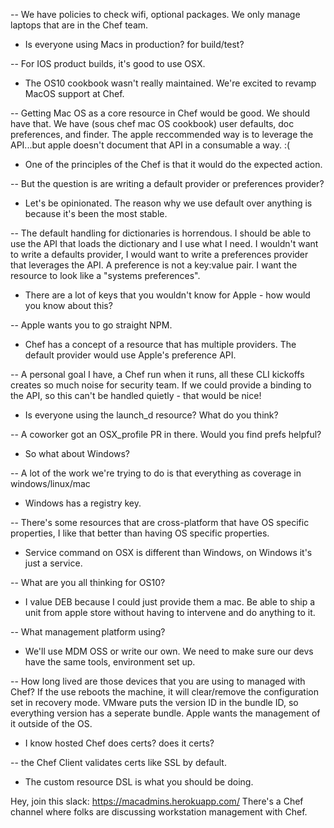 -- We have policies to check wifi, optional packages. We only manage laptops that are in the Chef team.

- Is everyone using Macs in production? for build/test?

-- For IOS product builds, it's good to use OSX. 

- The OS10 cookbook wasn't really maintained. We're excited to revamp MacOS support at Chef. 

-- Getting Mac OS as a core resource in Chef would be good. We should have that. We have (sous chef mac OS cookbook) user defaults, doc preferences, and finder. The apple reccommended way is to leverage the API...but apple doesn't document that API in a consumable a way. :(

- One of the principles of the Chef is that it would do the expected action. 

-- But the question is are writing a default provider or preferences provider?

- Let's be opinionated.  The reason why we use default over anything is because it's been the most stable.

-- The default handling for dictionaries is horrendous. I should be able to use the API that loads the dictionary and I use what I need. I wouldn't want to write a defaults provider, I would want to write a preferences provider that leverages the API. A preference is not a key:value pair. I want the resource to look like a "systems preferences".

- There are a lot of keys that you wouldn't know for Apple - how would you know about this?

-- Apple wants you to go straight NPM.

- Chef has a concept of a resource that has multiple providers. The default provider would use Apple's preference API.

-- A personal goal I have, a Chef run when it runs, all these CLI kickoffs creates so much noise for security team. If we could provide a binding to the API, so this can't be handled quietly - that would be nice!

- Is everyone using the launch_d resource? What do you think?

-- A coworker got an OSX_profile PR in there. Would you find prefs helpful?

- So what about Windows?

-- A lot of the work we're trying to do is that everything as coverage in windows/linux/mac

- Windows has a registry key. 

-- There's some resources that are cross-platform that have OS specific properties, I like that better than having OS specific properties.

- Service command on OSX is different than Windows, on Windows it's just a service.

-- What are you all thinking for OS10?

- I value DEB because I could just provide them a mac. Be able to ship a unit from apple store without having to intervene and do anything to it.

-- What management platform using?

- We'll use MDM OSS or write our own. We need to make sure our devs have the same tools, environment set up.

-- How long lived are those devices that you are using to managed with Chef? If the use reboots the machine, it will clear/remove the configuration set in recovery mode. VMware puts the version ID in the bundle ID, so everything version has a seperate bundle. Apple wants the management of it outside of the OS.

- I know hosted Chef does certs? does it certs?

-- the Chef Client validates certs like SSL by default.

- The custom resource DSL is what you should be doing.

Hey, join this slack: https://macadmins.herokuapp.com/ There's a Chef channel where folks are discussing workstation management with Chef.
 